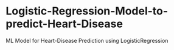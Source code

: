 # Logistic-Regression-Model-to-predict-Heart-Disease
ML Model for Heart-Disease Prediction using LogisticRegression
